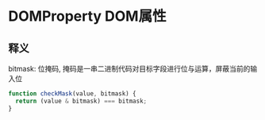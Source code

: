 # DOMProperty DOM属性

## 释义
bitmask: 位掩码, 掩码是一串二进制代码对目标字段进行位与运算，屏蔽当前的输入位

```javascript
function checkMask(value, bitmask) {
  return (value & bitmask) === bitmask;
}
```


